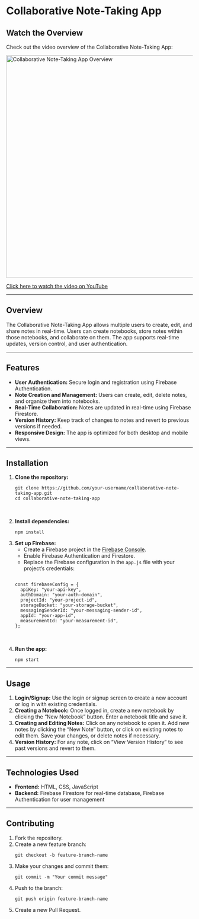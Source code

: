 <h1>Collaborative Note-Taking App</h1>

<!-- Video Section -->
<h2>Watch the Overview</h2>
<p>Check out the video overview of the Collaborative Note-Taking App:</p>
<a href="https://www.youtube.com/watch?v=HaQ_8vKogPk" target="_blank">
  <img src="https://img.youtube.com/vi/HaQ_8vKogPk/0.jpg" alt="Collaborative Note-Taking App Overview" width="600px">
</a>

<p><a href="https://www.youtube.com/watch?v=HaQ_8vKogPk" target="_blank">Click here to watch the video on YouTube</a></p>

<hr>

<h2>Overview</h2>
<p>
  The Collaborative Note-Taking App allows multiple users to create, edit, and share notes in real-time. Users can create notebooks, store notes within those notebooks, and collaborate on them. The app supports real-time updates, version control, and user authentication.
</p>

<hr>

<h2>Features</h2>
<ul>
  <li><strong>User Authentication:</strong> Secure login and registration using Firebase Authentication.</li>
  <li><strong>Note Creation and Management:</strong> Users can create, edit, delete notes, and organize them into notebooks.</li>
  <li><strong>Real-Time Collaboration:</strong> Notes are updated in real-time using Firebase Firestore.</li>
  <li><strong>Version History:</strong> Keep track of changes to notes and revert to previous versions if needed.</li>
  <li><strong>Responsive Design:</strong> The app is optimized for both desktop and mobile views.</li>
</ul>

<hr>

<h2>Installation</h2>
<ol>
  <li>
    <strong>Clone the repository:</strong>
    <pre>
<code>git clone https://github.com/your-username/collaborative-note-taking-app.git
cd collaborative-note-taking-app
</code>
    </pre>
  </li>
  
  <li>
    <strong>Install dependencies:</strong>
    <pre><code>npm install</code></pre>
  </li>

  <li>
    <strong>Set up Firebase:</strong>
    <ul>
      <li>Create a Firebase project in the <a href="https://console.firebase.google.com/">Firebase Console</a>.</li>
      <li>Enable Firebase Authentication and Firestore.</li>
      <li>Replace the Firebase configuration in the <code>app.js</code> file with your project’s credentials:</li>
    </ul>
    <pre>
<code>
const firebaseConfig = {
  apiKey: "your-api-key",
  authDomain: "your-auth-domain",
  projectId: "your-project-id",
  storageBucket: "your-storage-bucket",
  messagingSenderId: "your-messaging-sender-id",
  appId: "your-app-id",
  measurementId: "your-measurement-id",
};
</code>
    </pre>
  </li>

  <li>
    <strong>Run the app:</strong>
    <pre><code>npm start</code></pre>
  </li>
</ol>

<hr>

<h2>Usage</h2>
<ol>
  <li><strong>Login/Signup:</strong> Use the login or signup screen to create a new account or log in with existing credentials.</li>
  <li><strong>Creating a Notebook:</strong> Once logged in, create a new notebook by clicking the “New Notebook” button. Enter a notebook title and save it.</li>
  <li><strong>Creating and Editing Notes:</strong> Click on any notebook to open it. Add new notes by clicking the “New Note” button, or click on existing notes to edit them. Save your changes, or delete notes if necessary.</li>
  <li><strong>Version History:</strong> For any note, click on “View Version History” to see past versions and revert to them.</li>
</ol>

<hr>

<h2>Technologies Used</h2>
<ul>
  <li><strong>Frontend:</strong> HTML, CSS, JavaScript</li>
  <li><strong>Backend:</strong> Firebase Firestore for real-time database, Firebase Authentication for user management</li>
</ul>


<hr>

<h2>Contributing</h2>
<ol>
  <li>Fork the repository.</li>
  <li>Create a new feature branch: <pre><code>git checkout -b feature-branch-name</code></pre></li>
  <li>Make your changes and commit them: <pre><code>git commit -m "Your commit message"</code></pre></li>
  <li>Push to the branch: <pre><code>git push origin feature-branch-name</code></pre></li>
  <li>Create a new Pull Request.</li>
</ol>
